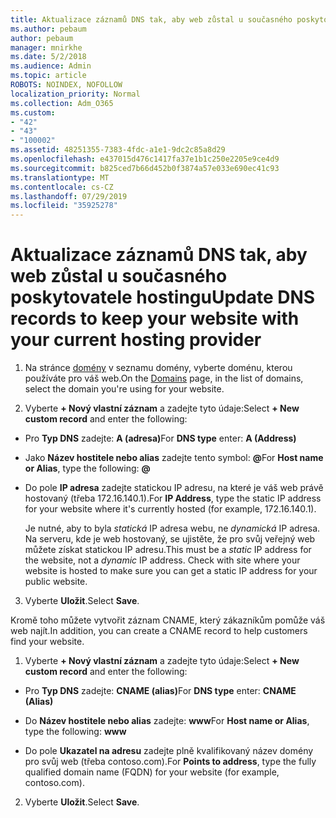 ```yaml
---
title: Aktualizace záznamů DNS tak, aby web zůstal u současného poskytovatele hostingu
ms.author: pebaum
author: pebaum
manager: mnirkhe
ms.date: 5/2/2018
ms.audience: Admin
ms.topic: article
ROBOTS: NOINDEX, NOFOLLOW
localization_priority: Normal
ms.collection: Adm_O365
ms.custom:
- "42"
- "43"
- "100002"
ms.assetid: 48251355-7383-4fdc-a1e1-9dc2c85a8d29
ms.openlocfilehash: e437015d476c1417fa37e1b1c250e2205e9ce4d9
ms.sourcegitcommit: b825ced7b66d452b0f3874a57e033e690ec41c93
ms.translationtype: MT
ms.contentlocale: cs-CZ
ms.lasthandoff: 07/29/2019
ms.locfileid: "35925278"
---
```

# <a name="update-dns-records-to-keep-your-website-with-your-current-hosting-provider"></a><span data-ttu-id="c9de4-102">Aktualizace záznamů DNS tak, aby web zůstal u současného poskytovatele hostingu</span><span class="sxs-lookup"><span data-stu-id="c9de4-102">Update DNS records to keep your website with your current hosting provider</span></span>

1. <span data-ttu-id="c9de4-103">Na stránce [domény](https://portal.office.com/adminportal/home#/Domains) v seznamu domény, vyberte doménu, kterou používáte pro váš web.</span><span class="sxs-lookup"><span data-stu-id="c9de4-103">On the [Domains](https://portal.office.com/adminportal/home#/Domains) page, in the list of domains, select the domain you're using for your website.</span></span>

2. <span data-ttu-id="c9de4-104">Vyberte **+ Nový vlastní záznam** a zadejte tyto údaje:</span><span class="sxs-lookup"><span data-stu-id="c9de4-104">Select **+ New custom record** and enter the following:</span></span>

  - <span data-ttu-id="c9de4-105">Pro **Typ DNS** zadejte: **A (adresa)**</span><span class="sxs-lookup"><span data-stu-id="c9de4-105">For **DNS type** enter: **A (Address)**</span></span>

  - <span data-ttu-id="c9de4-106">Jako **Název hostitele nebo alias** zadejte tento symbol: **@**</span><span class="sxs-lookup"><span data-stu-id="c9de4-106">For **Host name or Alias**, type the following: **@**</span></span>

  - <span data-ttu-id="c9de4-107">Do pole **IP adresa** zadejte statickou IP adresu, na které je váš web právě hostovaný (třeba 172.16.140.1).</span><span class="sxs-lookup"><span data-stu-id="c9de4-107">For **IP Address**, type the static IP address for your website where it's currently hosted (for example, 172.16.140.1).</span></span>

    <span data-ttu-id="c9de4-p101">Je nutné, aby to byla  *statická*  IP adresa webu, ne  *dynamická*  IP adresa. Na serveru, kde je web hostovaný, se ujistěte, že pro svůj veřejný web můžete získat statickou IP adresu.</span><span class="sxs-lookup"><span data-stu-id="c9de4-p101">This must be a  *static*  IP address for the website, not a  *dynamic*  IP address. Check with site where your website is hosted to make sure you can get a static IP address for your public website.</span></span>

3. <span data-ttu-id="c9de4-110">Vyberte **Uložit**.</span><span class="sxs-lookup"><span data-stu-id="c9de4-110">Select **Save**.</span></span>

<span data-ttu-id="c9de4-111">Kromě toho můžete vytvořit záznam CNAME, který zákazníkům pomůže váš web najít.</span><span class="sxs-lookup"><span data-stu-id="c9de4-111">In addition, you can create a CNAME record to help customers find your website.</span></span>
  
1. <span data-ttu-id="c9de4-112">Vyberte **+ Nový vlastní záznam** a zadejte tyto údaje:</span><span class="sxs-lookup"><span data-stu-id="c9de4-112">Select **+ New custom record** and enter the following:</span></span>

  - <span data-ttu-id="c9de4-113">Pro **Typ DNS** zadejte: **CNAME (alias)**</span><span class="sxs-lookup"><span data-stu-id="c9de4-113">For **DNS type** enter: **CNAME (Alias)**</span></span>

  - <span data-ttu-id="c9de4-114">Do **Název hostitele nebo alias** zadejte: **www**</span><span class="sxs-lookup"><span data-stu-id="c9de4-114">For **Host name or Alias**, type the following: **www**</span></span>

  - <span data-ttu-id="c9de4-115">Do pole **Ukazatel na adresu** zadejte plně kvalifikovaný název domény pro svůj web (třeba contoso.com).</span><span class="sxs-lookup"><span data-stu-id="c9de4-115">For **Points to address**, type the fully qualified domain name (FQDN) for your website (for example, contoso.com).</span></span>

2. <span data-ttu-id="c9de4-116">Vyberte **Uložit**.</span><span class="sxs-lookup"><span data-stu-id="c9de4-116">Select **Save**.</span></span>
